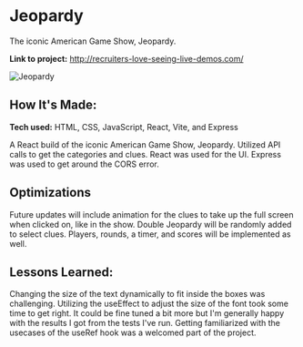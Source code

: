 # Jeopardy
The iconic American Game Show, Jeopardy. 

**Link to project:** http://recruiters-love-seeing-live-demos.com/

![Jeopardy](https://imgur.com/qyur2kv)

## How It's Made:

**Tech used:** HTML, CSS, JavaScript, React, Vite, and Express

A React build of the iconic American Game Show, Jeopardy. Utilized API calls to get the categories and clues. React was used for the UI. Express was used to get around the CORS error. 

## Optimizations

Future updates will include animation for the clues to take up the full screen when clicked on, like in the show. Double Jeopardy will be randomly added to select clues. Players, rounds, a timer, and scores will be implemented as well.

## Lessons Learned:

Changing the size of the text dynamically to fit inside the boxes was challenging. Utilizing the useEffect to adjust the size of the font took some time to get right. It could be fine tuned a bit more but I'm generally happy with the results I got from the tests I've run. Getting familiarized with the usecases of the useRef hook was a welcomed part of the project.
